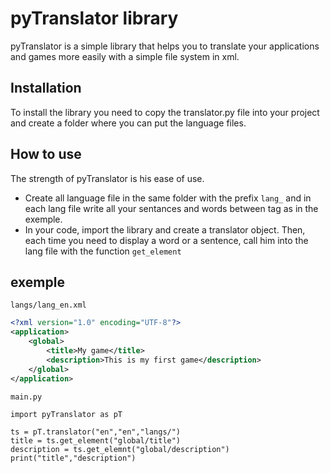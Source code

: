 # pyTranslator library
pyTranslator is a simple library that helps you to translate your applications and games more easily with a simple file system in xml.

## Installation
To install the library you need to copy the translator.py file into your project and create a folder where you can put the language files.

## How to use
The strength of pyTranslator is his ease of use. 
- Create all language file in the same folder with the prefix `lang_` and in each lang file write all your sentances and words between <application> tag as in the exemple.
- In your code, import the library and create a translator object. Then, each time you need to display a word or a sentence, call him into the lang file with the function `get_element`

## exemple
`langs/lang_en.xml`
```xml
<?xml version="1.0" encoding="UTF-8"?>
<application>
	<global>
		<title>My game</title>
		<description>This is my first game</description>
	</global>
</application>
```
`main.py`
```python3
import pyTranslator as pT

ts = pT.translator("en","en","langs/")
title = ts.get_element("global/title")
description = ts.get_elemnt("global/description")
print("title","description")
```

